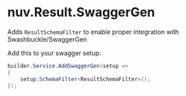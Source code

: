 # nuv.Result.SwaggerGen

Adds `ResultSchemaFilter` to enable proper integration with Swashbuckle/SwaggerGen

Add this to your swagger setup:

```csharp
builder.Service.AddSwaggerGen(setup => 
{
    setup.SchemaFilter<ResultSchemaFilter>();
});
```